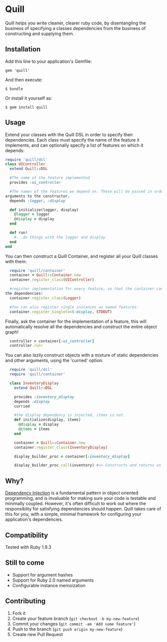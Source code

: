 # Quill

Quill helps you write cleaner, clearer ruby code, by disentangling the business
of specifying a classes dependencies from the business of constructing and
supplying them.

## Installation

Add this line to your application's Gemfile:

    gem 'quill'

And then execute:

    $ bundle

Or install it yourself as:

    $ gem install quill

## Usage

Extend your classes with the Quill DSL in order to specify their dependencies.
Each class must specify the name of the feature it implements, and can
optionally specify a list of features on which it depends:

```ruby
require 'quill/dsl'
class UIController
  extend Quill::DSL

  #The name of the feature implemented
  provides :ui_controller

  #The names of the features we depend on. These will be passed in order as
arguments to the constructor.
  depends :logger, :display

  def initialize(logger, display)
    @logger = logger
    @display = display
  end

  def run!
    #...do things with the logger and display
  end
end
```

You can then construct a Quill Container, and register all your Quill classes
with them:

```ruby
  require 'quill/container'
  container = Quill::Container.new
  container.register_class(UIController)

  #register implementation for every feature, so that the container can resolve
the dependencies:
  container.register_class(Logger)

  #You can also register single instances as named features:
  container.register_singleton(:display, STDOUT)

```

Finally, ask the container for the implementation of a feature, this will
automatically resolve all the dependencies and construct the entire object
graph!

```ruby
  controller = container[:ui_controller]
  controller.run!
```

You can also lazily construct objects with a mixture of static dependencies and
other arguments, using the 'curried' option:

```ruby
  require 'quill/dsl'
  require 'quill/container'

  class InventoryDisplay
    extend Quill::DSL

    provides :inventory_display
    depends :display
    curried

    #the display dependency is injected, items is not.
    def initialize(display, items)
      @display = display
      @items = items
    end

    container = Quill::Container.new
    container.register_class(InventoryDisplay)

    display_builder_proc = container[:inventory_display]

    display_builder_proc.call(inventory) #=> Constructs and returns an instance
```

## Why?
  [Dependency
Injection](https://speakerdeck.com/bestie/improve-your-ruby-code-with-dependency-injection) is a fundamental pattern in object oriented programming, and is invaluable for making sure your code is testable and minimally coupled. However, it's often difficult to work out where the responsiblity for satisfying dependencies should happen. Quill takes care of this for you, with a simple, minimal framework for configuring your application's dependencies.

## Compatibility
  Tested with Ruby 1.9.3

## Still to come

  - Support for argument hashes
  - Support for Ruby 2.0 named arguments
  - Configurable instance memoization


## Contributing

1. Fork it
2. Create your feature branch (`git checkout -b my-new-feature`)
3. Commit your changes (`git commit -am 'Add some feature'`)
4. Push to the branch (`git push origin my-new-feature`)
5. Create new Pull Request

